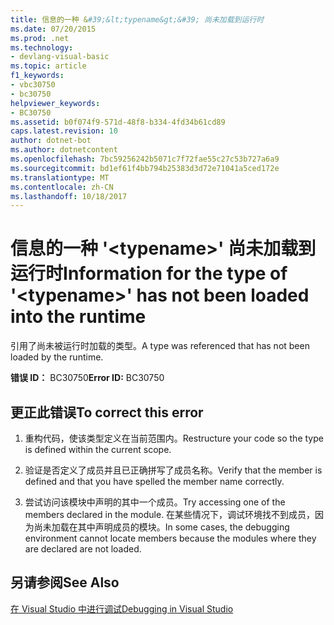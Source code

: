 ```yaml
---
title: 信息的一种 &#39;&lt;typename&gt;&#39; 尚未加载到运行时
ms.date: 07/20/2015
ms.prod: .net
ms.technology:
- devlang-visual-basic
ms.topic: article
f1_keywords:
- vbc30750
- bc30750
helpviewer_keywords:
- BC30750
ms.assetid: b0f074f9-571d-48f8-b334-4fd34b61cd89
caps.latest.revision: 10
author: dotnet-bot
ms.author: dotnetcontent
ms.openlocfilehash: 7bc59256242b5071c7f72fae55c27c53b727a6a9
ms.sourcegitcommit: bd1ef61f4bb794b25383d3d72e71041a5ced172e
ms.translationtype: MT
ms.contentlocale: zh-CN
ms.lasthandoff: 10/18/2017
---
```

# <a name="information-for-the-type-of-39lttypenamegt39-has-not-been-loaded-into-the-runtime"></a><span data-ttu-id="72aab-102">信息的一种 &#39;&lt;typename&gt;&#39; 尚未加载到运行时</span><span class="sxs-lookup"><span data-stu-id="72aab-102">Information for the type of &#39;&lt;typename&gt;&#39; has not been loaded into the runtime</span></span>
<span data-ttu-id="72aab-103">引用了尚未被运行时加载的类型。</span><span class="sxs-lookup"><span data-stu-id="72aab-103">A type was referenced that has not been loaded by the runtime.</span></span>  
  
 <span data-ttu-id="72aab-104">**错误 ID：** BC30750</span><span class="sxs-lookup"><span data-stu-id="72aab-104">**Error ID:** BC30750</span></span>  
  
## <a name="to-correct-this-error"></a><span data-ttu-id="72aab-105">更正此错误</span><span class="sxs-lookup"><span data-stu-id="72aab-105">To correct this error</span></span>  
  
1.  <span data-ttu-id="72aab-106">重构代码，使该类型定义在当前范围内。</span><span class="sxs-lookup"><span data-stu-id="72aab-106">Restructure your code so the type is defined within the current scope.</span></span>  
  
2.  <span data-ttu-id="72aab-107">验证是否定义了成员并且已正确拼写了成员名称。</span><span class="sxs-lookup"><span data-stu-id="72aab-107">Verify that the member is defined and that you have spelled the member name correctly.</span></span>  
  
3.  <span data-ttu-id="72aab-108">尝试访问该模块中声明的其中一个成员。</span><span class="sxs-lookup"><span data-stu-id="72aab-108">Try accessing one of the members declared in the module.</span></span> <span data-ttu-id="72aab-109">在某些情况下，调试环境找不到成员，因为尚未加载在其中声明成员的模块。</span><span class="sxs-lookup"><span data-stu-id="72aab-109">In some cases, the debugging environment cannot locate members because the modules where they are declared are not loaded.</span></span>  
  
## <a name="see-also"></a><span data-ttu-id="72aab-110">另请参阅</span><span class="sxs-lookup"><span data-stu-id="72aab-110">See Also</span></span>  
 [<span data-ttu-id="72aab-111">在 Visual Studio 中进行调试</span><span class="sxs-lookup"><span data-stu-id="72aab-111">Debugging in Visual Studio</span></span>](/visualstudio/debugger/debugging-in-visual-studio)

